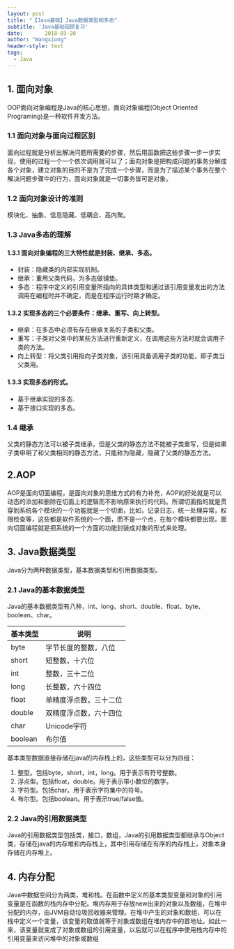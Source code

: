 ```yaml
---
layout: post
title: "【Java基础】Java数据类型和多态"
subtitle: 'Java基础回顾复习'
date:       2018-03-20
author: "Wangxiong"
header-style: text
tags:
  - Java
---
```


## 1. 面向对象

OOP面向对象编程是Java的核心思想，面向对象编程(Object Oriented Programing)是一种软件开发方法。

### 1.1 面向对象与面向过程区别

面向过程就是分析出解决问题所需要的步骤，然后用函数把这些步骤一步一步实现，使用的过程一个一个依次调用就可以了；面向对象是把构成问题的事务分解成各个对象，建立对象的目的不是为了完成一个步骤，而是为了描述某个事务在整个解决问题步骤中的行为，面向对象就是一切事务皆可是对象。

### 1.2 面向对象设计的准则

模块化、抽象、信息隐藏、低耦合、高内聚。

### 1.3 Java多态的理解

#### 1.3.1 面向对象编程的三大特性就是封装、继承、多态。

- 封装：隐藏类的内部实现机制。
- 继承：重用父类代码，为多态做铺垫。
- 多态：程序中定义的引用变量所指向的具体类型和通过该引用变量发出的方法调用在编程时并不确定，而是在程序运行时期才确定。

#### 1.3.2 实现多态的三个必要条件：继承、重写、向上转型。

- 继承：在多态中必须有存在继承关系的子类和父类。
- 重写：子类对父类中的某些方法进行重新定义，在调用这些方法时就会调用子类的方法。
- 向上转型：将父类引用指向子类对象，该引用具备调用子类的功能，即子类当父类用。

#### 1.3.3 实现多态的形式。

- 基于继承实现的多态.
- 基于接口实现的多态。

### 1.4 继承

父类的静态方法可以被子类继承，但是父类的静态方法不能被子类重写，但是如果子类申明了和父类相同的静态方法，只能称为隐藏，隐藏了父类的静态方法。

## 2.AOP

AOP是面向切面编程，是面向对象的思维方式的有力补充，AOP的好处就是可以动态的添加和删除在切面上的逻辑而不影响原来执行的代码。所谓切面指的就是贯穿到系统各个模块的一个功能就是一个切面，比如，记录日志，统一处理异常，权限检查等，这些都是软件系统的一个面，而不是一个点，在每个模块都要出现。面向切面编程就是把系统的一个方面的功能封装成对象的形式来处理。

## 3. Java数据类型

Java分为两种数据类型，基本数据类型和引用数据类型。

### 2.1 Java的基本数据类型

Java的基本数据类型有八种，int、long、short、double、float、byte、boolean、char。

| 基本类型 | 说明                   |
| -------- | ---------------------- |
| byte     | 字节长度的整数，八位   |
| short    | 短整数，十六位         |
| int      | 整数，三十二位         |
| long     | 长整数，六十四位       |
| float    | 单精度浮点数，三十二位 |
| double   | 双精度浮点数，六十四位 |
| char     | Unicode字符            |
| boolean  | 布尔值                 |

基本类型数据直接存储在java的内存栈上的，这些类型可以分为四组：

1. 整型。包括byte，short，int，long。用于表示有符号整数。
2. 浮点型。包括float，double。用于表示带小数位的数字。
3. 字符型。包括char。用于表示字符集中的符号。
4. 布尔型。包括boolean。用于表示true/false值。

### 2.2 Java的引用数据类型

Java的引用数据类型包括类，接口，数组，Java的引用数据类型都继承与Object类，存储在java的内存堆和内存栈上，其中引用存储在有序的内存栈上，对象本身存储在内存堆上。

## 4. 内存分配

Java中数据空间分为两类，堆和栈。在函数中定义的基本类型变量和对象的引用变量是在函数的栈内存中分配。堆内存用于存放new出来的对象以及数组，在堆中分配的内存，由JVM自动垃圾回收器来管理。在堆中产生的对象和数组，可以在栈中定义一个变量，该变量的取值就等于对象或数组在堆内存中的首地址。如此一来，该变量就变成了对象或数组的引用变量，以后就可以在程序中使用栈内存中的引用变量来访问堆中的对象或数组
